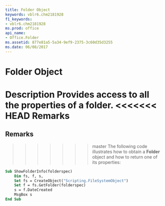 ```yaml
---
title: Folder Object
keywords: vblr6.chm2181928
f1_keywords:
- vblr6.chm2181928
ms.prod: office
api_name:
- Office.Folder
ms.assetid: 877e81a5-5a34-9ef9-2375-3c60d35d3255
ms.date: 06/08/2017
---
```



# Folder Object



 **Description**
Provides access to all the properties of a folder.
<<<<<<< HEAD
 **Remarks**
=======

## Remarks

>>>>>>> master
The following code illustrates how to obtain a  **Folder** object and how to return one of its properties:



```vb
Sub ShowFolderInfo(folderspec)
    Dim fs, f, s,
    Set fs = CreateObject("Scripting.FileSystemObject")
    Set f = fs.GetFolder(folderspec)
    s = f.DateCreated
    MsgBox s
End Sub
```


